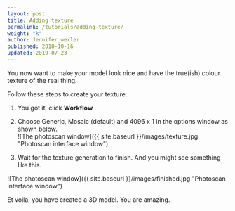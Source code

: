 ```yaml
---
layout: post
title: Adding texture
permalink: /tutorials/adding-texture/
weight: "k"
author: Jennifer_wexler
published: 2018-10-16
updated: 2019-07-23
---
```


You now want to make your model look nice and have the true(ish) colour texture of the real thing.

Follow these steps to create your texture:

1. You got it, click **Workflow**
2. Choose Generic, Mosaic (default) and 4096 x 1 in the options window as shown below.<br />
![The photoscan window]({{ site.baseurl }}/images/texture.jpg "Photoscan interface window")

3. Wait for the texture generation to finish. And you might see something like this.<br />

![The photoscan window]({{ site.baseurl }}/images/finished.jpg "Photoscan interface window")

Et voila, you have created a 3D model. You are amazing. 
